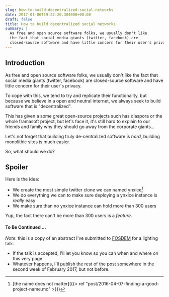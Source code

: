 ```yaml
---
slug: how-to-build-decentralized-social-networks
date: 2017-01-06T19:22:20.304000+00:00
draft: false
title: How to build decentralized social networks
summary: |
  As free and open source software folks, we usually don't like
  the fact that social media giants (twitter, facebook) are
  closed-source software and have little concern for their user's privacy.
---
```



## Introduction

As free and open source software folks, we usually don't like
the fact that social media giants (twitter, facebook) are
closed-source software and have little concern for their user's privacy.

<!--more-->

To cope with this, we tend to try and replicate their functionality, but
because we believe in a open and neutral internet, we always seek to
build software that is "decentralized".

This has given a some great open-source projects such has
diaspora or the whole framasoft project, but let's face it,
it's still hard to explain to our friends and family why they should
go away from the corporate giants...

Let's not forget that building truly de-centralized software is _hard_, building
monolithic sites is much easier.

So, what should we do?

## Spoiler

Here is the idea:

* We create the most simple twitter clone we can named ynxice[^1]
* We do everything we can to make sure deploying a ynxice instance is _really_
  easy
* We make sure than no ynxice instance can hold more than 300 users

Yup, the fact there can't be more than 300 users is a _feature_.


#### To Be Continued ...

*Note*: this is a copy of an abstract I've submitted to
[FOSDEM](https://fosdem.org/2017/) for a lighting
talk.

* If the talk is accepted, I'll let you know so you can when and where
  on this very page
* Whatever happens, I'll publish the rest of the post somewhere in the second
  week of February 2017, but not before.



[^1]: [the name does not matter]({{< ref "post/2016-04-07-finding-a-good-project-name.md" >}})
